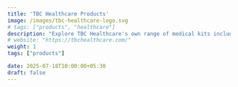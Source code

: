 ```yaml
---
title: 'TBC Healthcare Products'
image: /images/tbc-healthcare-logo.svg
# tags: ["products", "healthcare"]
description: "Explore TBC Healthcare's own range of medical kits including Dialysis and Dressing kits – designed for performance, customization, and cost efficiency."
# website: "https://tbchealthcare.com/"
weight: 1
tags: ["products"]

date: 2025-07-18T10:00:00+05:30
draft: false
---
```

